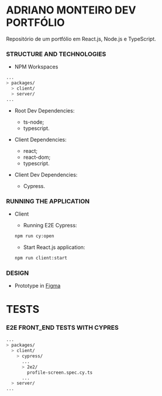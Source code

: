 # ADRIANO MONTEIRO DEV PORTFÓLIO

Repositório de um portfólio em React.js, Node.js e TypeScript.

### STRUCTURE AND TECHNOLOGIES

- NPM Workspaces

```bash
...
> packages/
  > client/
  > server/
...
```

- Root Dev Dependencies:

  - ts-node;
  - typescript.

- Client Dependencies:

  - react;
  - react-dom;
  - typescript.

- Client Dev Dependencies:

  - Cypress.

### RUNNING THE APPLICATION

- Client

  - Running E2E Cypress:

  ```bash
  npm run cy:open
  ```

  - Start React.js application:

  ```bash
  npm run client:start
  ```

### DESIGN

- Prototype in [Figma](https://www.figma.com/file/BXf5swV5EKuSzAL0hWXTH7/Adriano-Monteiro-Dev?node-id=0%3A1)

# TESTS

### E2E FRONT_END TESTS WITH CYPRES

```bash
...
> packages/
  > client/
    > cypress/
      ...
      > 2e2/
        profile-screen.spec.cy.ts
      ...
  > server/
...
```
